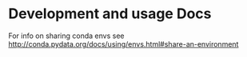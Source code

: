# Development and usage Docs

For info on sharing conda envs see http://conda.pydata.org/docs/using/envs.html#share-an-environment
